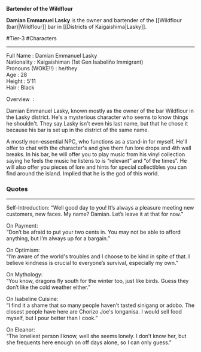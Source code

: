 **Bartender of the Wildflour**

**Damian Emmanuel Lasky** is the owner and bartender of the [[Wildflour (bar)|Wildflour]] bar in [[Districts of Kaigaishima|Lasky]].

#Tier-3 #Characters 

---
Full Name : Damian Emmanuel Lasky  
Nationality : Kaigaishiman (1st Gen Isabeliño Immigrant)  
Pronouns (WOKE!!) : he/they  
Age : 28  
Height : 5’11  
Hair : Black  
  

Overview  :  
  

Damian Emmanuel Lasky, known mostly as the owner of the bar Wildflour in the Lasky district. He's a mysterious character who seems to know things he shouldn't. They say Lasky isn't even his last name, but that he chose it because his bar is set up in the district of the same name.

  

A mostly non-essential NPC, who functions as a stand-in for myself. He'll offer to chat with the character's and give them fun lore drops and 4th wall breaks. In his bar, he will offer you to play music from his vinyl collection saying he feels the music he listens to is “relevant” and “of the times”. He will also offer you pieces of lore and hints for special collectibles you can find around the island. Implied that he is the god of this world.

### Quotes
---
Self-Introduction:
“Well good day to you! It’s always a pleasure meeting new customers, new faces. My name? Damian. Let’s leave it at that for now.”  
  
On Payment:  
“Don’t be afraid to put your two cents in. You may not be able to afford anything, but I’m always up for a bargain.”  
  
On Optimism:  
“I’m aware of the world's troubles and I choose to be kind in spite of that. I believe kindness is crucial to everyone’s survival, especially my own.”  
  
On Mythology:  
“You know, dragons fly south for the winter too, just like birds. Guess they don’t like the cold weather either.”  
  
On Isabeline Cuisine:  
“I find it a shame that so many people haven't tasted sinigang or adobo. The closest people have here are Chorizo Joe's longanisa. I would sell food myself, but I pour better than I cook.”  
  
On Eleanor:  
“The loneliest person I know, well she seems lonely. I don’t know her, but she frequents here enough on off days alone, so I can only guess.”
